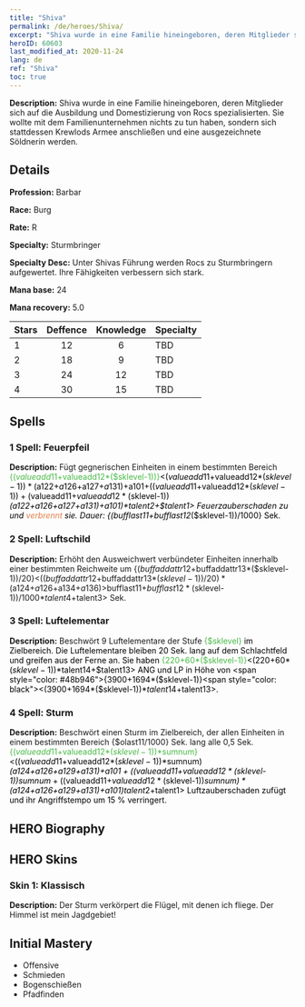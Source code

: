 ```yaml
---
title: "Shiva"
permalink: /de/heroes/Shiva/
excerpt: "Shiva wurde in eine Familie hineingeboren, deren Mitglieder sich auf die Ausbildung und Domestizierung von Rocs spezialisierten. Sie wollte mit dem Familienunternehmen nichts zu tun haben, sondern sich stattdessen Krewlods Armee anschließen und eine ausgezeichnete Söldnerin werden."
heroID: 60603
last_modified_at: 2020-11-24
lang: de
ref: "Shiva"
toc: true
---
```

 **Description:** Shiva wurde in eine Familie hineingeboren, deren Mitglieder sich auf die Ausbildung und Domestizierung von Rocs spezialisierten. Sie wollte mit dem Familienunternehmen nichts zu tun haben, sondern sich stattdessen Krewlods Armee anschließen und eine ausgezeichnete Söldnerin werden.
## Details
 **Profession:** Barbar

 **Race:** Burg

 **Rate:** R

 **Specialty:** Sturmbringer

 **Specialty Desc:** Unter Shivas Führung werden Rocs zu Sturmbringern aufgewertet. Ihre Fähigkeiten verbessern sich stark.

 **Mana base:** 24

 **Mana recovery:** 5.0


  | Stars   |    Deffence    |    Knowledge   |      Specialty     |
  |---------|:---------------:|:---------------:|--------------------|
  |    1    | 12 | 6 | TBD |
  |    2    | 18 | 9 | TBD |
  |    3    | 24 | 12 | TBD |
  |    4    | 30 | 15 | TBD |

## Spells
### 1 Spell: Feuerpfeil
 **Description:** Fügt gegnerischen Einheiten in einem bestimmten Bereich <span style="color: #48b946">{($valueadd11+$valueadd12*($sklevel-1))}<span style="color: black"><($valueadd11+$valueadd12*($sklevel-1))*($a122+$a126+$a127+$a131)+$a101+(($valueadd11+$valueadd12*($sklevel-1))+($valueadd11+$valueadd12*($sklevel-1))*($a122+$a126+$a127+$a131)+$a101)*$talent2+$talent1> Feuerzauberschaden zu und <span style="color: #e07c44">verbrennt<span style="color: black"> sie. Dauer: {($bufflast11+$bufflast12*($sklevel-1))/1000} Sek.

### 2 Spell: Luftschild
 **Description:** Erhöht den Ausweichwert verbündeter Einheiten innerhalb einer bestimmten Reichweite um {($buffaddattr12+$buffaddattr13*($sklevel-1))/20}<(($buffaddattr12+$buffaddattr13*($sklevel-1))/20)*($a124+$a126+$a134+$a136)> % und gewährt ihnen Immunität gegen Luftzauberschaden. Dauer: <span style="color: #48b946">{($bufflast11+$bufflast12*($sklevel-1))/1000}<span style="color: black"><($bufflast11+$bufflast12*($sklevel-1))/1000*$talent4+$talent3> Sek.

### 3 Spell: Luftelementar
 **Description:** Beschwört 9 Luftelementare der Stufe <span style="color: #48b946">{$sklevel}<span style="color: black"> im Zielbereich. Die Luftelementare bleiben 20 Sek. lang auf dem Schlachtfeld und greifen aus der Ferne an. Sie haben <span style="color: #48b946">{220+60*($sklevel-1)}<span style="color: black"><(220+60*($sklevel-1))*$talent14+$talent13> ANG und LP in Höhe von <span style="color: #48b946">{3900+1694*($sklevel-1)}<span style="color: black"><(3900+1694*($sklevel-1))*$talent14+$talent13>.

### 4 Spell: Sturm
 **Description:** Beschwört einen Sturm im Zielbereich, der allen Einheiten in einem bestimmten Bereich {$olast11/1000} Sek. lang alle 0,5 Sek. <span style="color: #48b946">{($valueadd11+$valueadd12*($sklevel-1))*$sumnum}<span style="color: black"><(($valueadd11+$valueadd12*($sklevel-1))*$sumnum)*($a124+$a126+$a129+$a131)+$a101+(($valueadd11+$valueadd12*($sklevel-1))*$sumnum+(($valueadd11+$valueadd12*($sklevel-1))*$sumnum)*($a124+$a126+$a129+$a131)+$a101)*$talent2+$talent1> Luftzauberschaden zufügt und ihr Angriffstempo um 15 % verringert.


## HERO Biography

## HERO Skins
### Skin 1: **Klassisch**

 **Description:** Der Sturm verkörpert die Flügel, mit denen ich fliege. Der Himmel ist mein Jagdgebiet!



## Initial Mastery
   - Offensive
   - Schmieden
   - Bogenschießen
   - Pfadfinden
